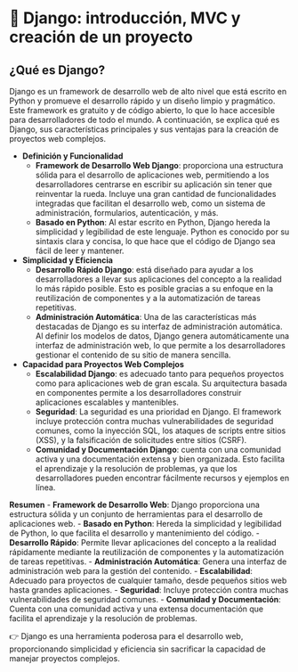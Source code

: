 # 🎯 Django: introducción, MVC y creación de un proyecto

## ¿Qué es Django?
Django es un framework de desarrollo web de alto nivel que está escrito en Python y promueve el desarrollo rápido y un diseño limpio y pragmático. Este framework es gratuito y de código abierto, lo que lo hace accesible para desarrolladores de todo el mundo. A continuación, se explica qué es Django, sus características principales y sus ventajas para la creación de proyectos web complejos.

- **Definición y Funcionalidad**
    - **Framework de Desarrollo Web Django**: proporciona una estructura sólida para el desarrollo de aplicaciones web, permitiendo a los desarrolladores centrarse en escribir su aplicación sin tener que reinventar la rueda. Incluye una gran cantidad de funcionalidades integradas que facilitan el desarrollo web, como un sistema de administración, formularios, autenticación, y más.
    - **Basado en Python**: Al estar escrito en Python, Django hereda la simplicidad y legibilidad de este lenguaje. Python es conocido por su sintaxis clara y concisa, lo que hace que el código de Django sea fácil de leer y mantener.
- **Simplicidad y Eficiencia**
    - **Desarrollo Rápido Django**: está diseñado para ayudar a los desarrolladores a llevar sus aplicaciones del concepto a la realidad lo más rápido posible. Esto es posible gracias a su enfoque en la reutilización de componentes y a la automatización de tareas repetitivas.
    - **Administración Automática**: Una de las características más destacadas de Django es su interfaz de administración automática. Al definir los modelos de datos, Django genera automáticamente una interfaz de administración web, lo que permite a los desarrolladores gestionar el contenido de su sitio de manera sencilla.
- **Capacidad para Proyectos Web Complejos**
    - **Escalabilidad Django**: es adecuado tanto para pequeños proyectos como para aplicaciones web de gran escala. Su arquitectura basada en componentes permite a los desarrolladores construir aplicaciones escalables y mantenibles.
    - **Seguridad**: La seguridad es una prioridad en Django. El framework incluye protección contra muchas vulnerabilidades de seguridad comunes, como la inyección SQL, los ataques de scripts entre sitios (XSS), y la falsificación de solicitudes entre sitios (CSRF).
    - **Comunidad y Documentación Django**: cuenta con una comunidad activa y una documentación extensa y bien organizada. Esto facilita el aprendizaje y la resolución de problemas, ya que los desarrolladores pueden encontrar fácilmente recursos y ejemplos en línea.

**Resumen**
    - **Framework de Desarrollo Web**: Django proporciona una estructura sólida y un conjunto de herramientas para el desarrollo de aplicaciones web.
    - **Basado en Python**: Hereda la simplicidad y legibilidad de Python, lo que facilita el desarrollo y mantenimiento del código.
    - **Desarrollo Rápido**: Permite llevar aplicaciones del concepto a la realidad rápidamente mediante la reutilización de componentes y la automatización de tareas repetitivas.
    - **Administración Automática**: Genera una interfaz de administración web para la gestión del contenido.
    - **Escalabilidad**: Adecuado para proyectos de cualquier tamaño, desde pequeños sitios web hasta grandes aplicaciones.
    - **Seguridad**: Incluye protección contra muchas vulnerabilidades de seguridad comunes.
    - **Comunidad y Documentación**: Cuenta con una comunidad activa y una extensa documentación que facilita el aprendizaje y la resolución de problemas.

👉  Django es una herramienta poderosa para el desarrollo web, proporcionando simplicidad y eficiencia sin sacrificar la capacidad de manejar proyectos complejos.

